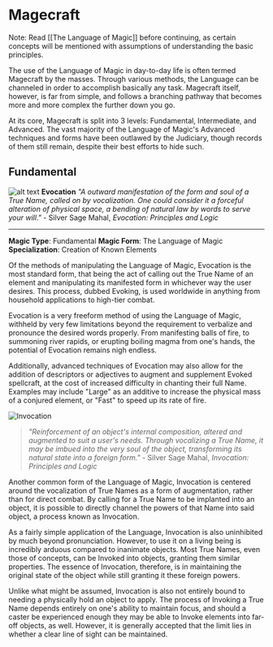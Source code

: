 # Magecraft

Note: Read [[The Language of Magic]] before continuing, as certain concepts will be mentioned with assumptions of understanding the basic principles.

The use of the Language of Magic in day-to-day life is often termed Magecraft by the masses. Through various methods, the Language can be channeled in order to accomplish basically any task. Magecraft itself, however, is far from simple, and follows a branching pathway that becomes more and more complex the further down you go. 

At its core, Magecraft is split into 3 levels: Fundamental, Intermediate, and Advanced. The vast majority of the Language of Magic's Advanced techniques and forms have been outlawed by the Judiciary, though records of them still remain, despite their best efforts to hide such.

## Fundamental


![alt text](https://i.imgur.com/dsIoCIs.png "Logo Title Text 1") **Evocation**
*"A outward manifestation of the form and soul of a True Name, called on by vocalization. One could consider it a forceful alteration of physical space, a bending of natural law by words to serve your will."* - Silver Sage Mahal, *Evocation: Principles and Logic*
___
**Magic Type**: Fundamental
**Magic Form**: The Language of Magic
**Specialization**: Creation of Known Elements

Of the methods of manipulating the Language of Magic, Evocation is the most standard form, that being the act of calling out the True Name of an element and manipulating its manifested form in whichever way the user desires. This process, dubbed Evoking, is used worldwide in anything from household applications to high-tier combat. 

Evocation is a very freeform method of using the Language of Magic, withheld by very few limitations beyond the requirement to verbalize and pronounce the desired words properly. From manifesting balls of fire, to summoning river rapids, or erupting boiling magma from one's hands, the potential of Evocation remains nigh endless.

Additionally, advanced techniques of Evocation may also allow for the addition of descriptors or adjectives to augment and supplement Evoked spellcraft, at the cost of increased difficulty in chanting their full Name. Examples may include "Large" as an additive to increase the physical mass of a conjured element, or "Fast" to speed up its rate of fire.

![](https://i.imgur.com/tnvI4cW.png "Invocation")

>*"Reinforcement of an object's internal composition, altered and augmented to suit a user's needs. Through vocalizing a True Name, it may be imbued into the very soul of the object, transforming its natural state into a foreign form."* - Silver Sage Mahal, *Invocation: Principles and Logic*

Another common form of the Language of Magic, Invocation is centered around the vocalization of True Names as a form of augmentation, rather than for direct combat. By calling for a True Name to be implanted into an object, it is possible to directly channel the powers of that Name into said object, a process known as Invocation.

As a fairly simple application of the Language, Invocation is also uninhibited by much beyond pronunciation. However, to use it on a living being is incredibly arduous compared to inanimate objects. Most True Names, even those of concepts, can be Invoked into objects, granting them similar properties. The essence of Invocation, therefore, is in maintaining the original state of the object while still granting it these foreign powers.

Unlike what might be assumed, Invocation is also not entirely bound to needing a physically hold an object to apply. The process of Invoking a True Name depends entirely on one's ability to maintain focus, and should a caster be experienced enough they may be able to Invoke elements into far-off objects, as well. However, it is generally accepted that the limit lies in whether a clear line of sight can be maintained.